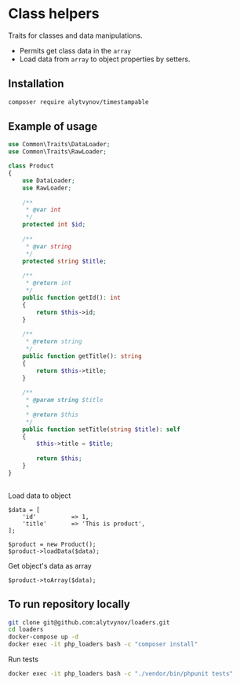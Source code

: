 Class helpers
=================
Traits for classes and data manipulations.
- Permits get class data in the `array`
- Load data from `array` to object properties by setters. 

Installation
--------
```bash
composer require alytvynov/timestampable
```

Example of usage
--------
```php
use Common\Traits\DataLoader;
use Common\Traits\RawLoader;

class Product
{
    use DataLoader;
    use RawLoader;
   
    /**
     * @var int
     */
    protected int $id;
   
    /**
     * @var string
     */
    protected string $title;
   
    /**
     * @return int
     */
    public function getId(): int
    {
        return $this->id;
    }
   
    /**
     * @return string
     */
    public function getTitle(): string
    {
        return $this->title;
    }
   
    /**
     * @param string $title
     *
     * @return $this                     
     */
    public function setTitle(string $title): self
    {
        $this->title = $title;
        
        return $this;
    }
}
   
```

Load data to object
```
$data = [
    'id'          => 1,
    'title'       => 'This is product',
];
   
$product = new Product();
$product->loadData($data);
```

Get object's data as array
```
$product->toArray($data);
```

## To run repository locally
```bash
git clone git@github.com:alytvynov/loaders.git
cd loaders
docker-compose up -d
docker exec -it php_loaders bash -c "composer install"
```

Run tests
```bash
docker exec -it php_loaders bash -c "./vendor/bin/phpunit tests"
```

